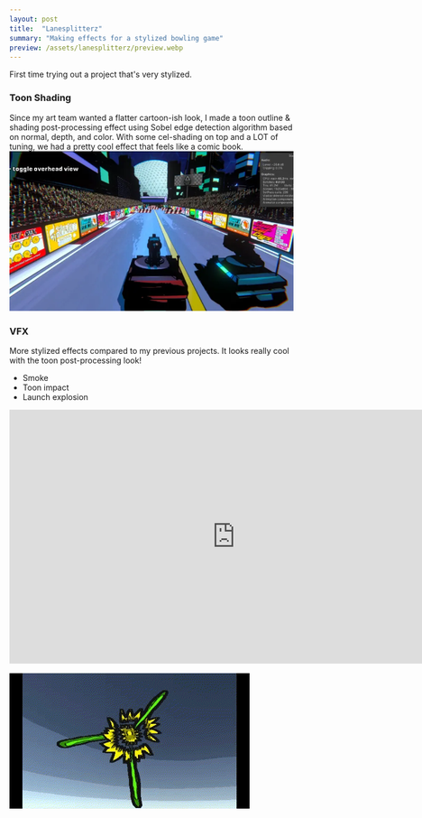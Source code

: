 ```yaml
---
layout: post
title:  "Lanesplitterz"
summary: "Making effects for a stylized bowling game"
preview: /assets/lanesplitterz/preview.webp
---
```


First time trying out a project that's very stylized.

### Toon Shading
Since my art team wanted a flatter cartoon-ish look, I made a toon outline & shading post-processing effect using Sobel edge detection algorithm based on normal, depth, and color. With some cel-shading on top and a LOT of tuning, we had a pretty cool effect that feels like a comic book. 
![Toon shading](/assets/lanesplitterz/content.webp)

### VFX
More stylized effects compared to my previous projects. It looks really cool with the toon post-processing look!
- Smoke
- Toon impact
- Launch explosion

<iframe width="800" height="450" src="https://www.youtube.com/embed/9SAyBnVn4tU?si=Q_g7Vn8-zRlEG1pG" title="YouTube video player" frameborder="0" allow="accelerometer; autoplay; clipboard-write; encrypted-media; gyroscope; picture-in-picture; web-share" referrerpolicy="strict-origin-when-cross-origin" allowfullscreen></iframe>

![Explosion](/assets/lanesplitterz/explosion.gif)